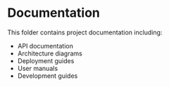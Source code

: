 # Documentation

This folder contains project documentation including:

- API documentation
- Architecture diagrams
- Deployment guides
- User manuals
- Development guides